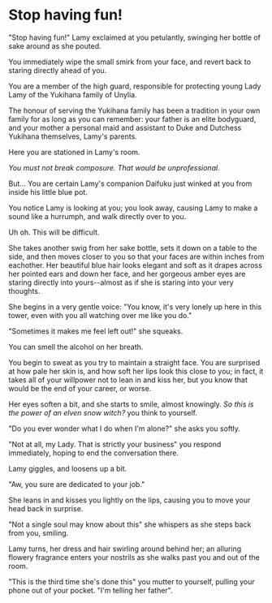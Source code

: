 # Stop having fun!

"Stop having fun!" Lamy exclaimed at you petulantly, swinging her bottle of sake around as she pouted.

You immediately wipe the small smirk from your face, and revert back to staring directly ahead of you.

You are a member of the high guard, responsible for protecting young Lady Lamy of the Yukihana family of Unylia.

The honour of serving the Yukihana family has been a tradition in your own family for as long as you can remember: your father is an elite bodyguard, and your mother a personal maid and assistant to Duke and Dutchess Yukihana themselves, Lamy's parents.

Here you are stationed in Lamy's room.

*You must not break composure. That would be unprofessional.*

But... You are certain Lamy's companion Daifuku just winked at you from inside his little blue pot.

You notice Lamy is looking at you; you look away, causing Lamy to make a sound like a hurrumph, and walk directly over to you.

Uh oh. This will be difficult.

She takes another swig from her sake bottle, sets it down on a table to the side, and then moves closer to you so that your faces are within inches from eachother. Her beautiful blue hair looks elegant and soft as it drapes across her pointed ears and down her face, and her gorgeous amber eyes are staring directly into yours--almost as if she is staring into your very thoughts. 

She begins in a very gentle voice:
"You know, it's very lonely up here in this tower, even with you all watching over me like you do."

"Sometimes it makes me feel left out!" she squeaks.

You can smell the alcohol on her breath.

You begin to sweat as you try to maintain a straight face. You are surprised at how pale her skin is, and how soft her lips look this close to you; in fact, it takes all of your willpower not to lean in and kiss her, but you know that would be the end of your career, or worse.

Her eyes soften a bit, and she starts to smile, almost knowingly.
*So this is the power of an elven snow witch?* you think to yourself.

"Do you ever wonder what I do when I'm alone?" she asks you softly.

"Not at all, my Lady. That is strictly your business" you respond immediately, hoping to end the conversation there.

Lamy giggles, and loosens up a bit.

"Aw, you sure are dedicated to your job."

She leans in and kisses you lightly on the lips, causing you to move your head back in surprise.

"Not a single soul may know about this" she whispers as she steps back from you, smiling. 

Lamy turns, her dress and hair swirling around behind her; an alluring flowery fragrance enters your nostrils as she walks past you and out of the room.

"This is the third time she's done this" you mutter to yourself, pulling your phone out of your pocket. "I'm telling her father".